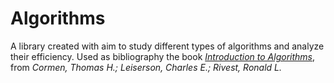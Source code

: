 # Algorithms

A library created with aim to study different types of algorithms and analyze their efficiency. Used as bibliography the book [_Introduction to Algorithms_](https://en.wikipedia.org/wiki/Introduction_to_Algorithms), from _Cormen, Thomas H.; Leiserson, Charles E.; Rivest, Ronald L._